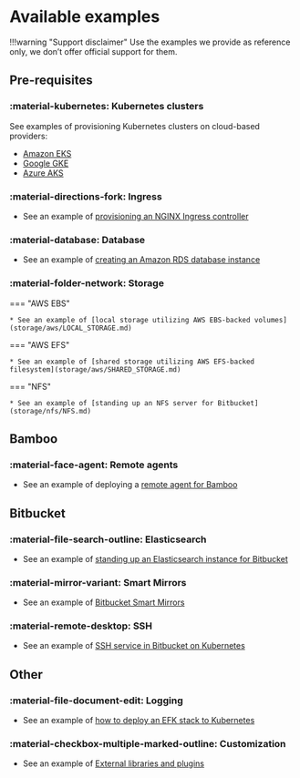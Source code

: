 # Available examples 

!!!warning "Support disclaimer"
    Use the examples we provide as reference only, we don’t offer official support for them. 

## Pre-requisites

### :material-kubernetes: Kubernetes clusters 
See examples of provisioning Kubernetes clusters on cloud-based providers:
   
  * [Amazon EKS](cluster/EKS_SETUP.md) 
  * [Google GKE](cluster/GKE_SETUP.md)
  * [Azure AKS](cluster/AKS_SETUP.md)

### :material-directions-fork: Ingress
* See an example of [provisioning an NGINX Ingress controller](ingress/INGRESS_NGINX.md)

### :material-database: Database
* See an example of [creating an Amazon RDS database instance](database/AMAZON_RDS.md)

### :material-folder-network: Storage
=== "AWS EBS"

    * See an example of [local storage utilizing AWS EBS-backed volumes](storage/aws/LOCAL_STORAGE.md)

=== "AWS EFS"

    * See an example of [shared storage utilizing AWS EFS-backed filesystem](storage/aws/SHARED_STORAGE.md)

=== "NFS"

    * See an example of [standing up an NFS server for Bitbucket](storage/nfs/NFS.md)

## Bamboo

### :material-face-agent: Remote agents
* See an example of deploying a [remote agent for Bamboo](bamboo/REMOTE_AGENTS.md)

## Bitbucket

### :material-file-search-outline: Elasticsearch
* See an example of [standing up an Elasticsearch instance for Bitbucket](bitbucket/BITBUCKET_ELASTICSEARCH.md)

### :material-mirror-variant: Smart Mirrors
* See an example of [Bitbucket Smart Mirrors](bitbucket/BITBUCKET_MIRRORS.md)

### :material-remote-desktop: SSH
* See an example of [SSH service in Bitbucket on Kubernetes](bitbucket/BITBUCKET_SSH.md)

## Other

### :material-file-document-edit: Logging
* See an example of [how to deploy an EFK stack to Kubernetes](logging/efk/EFK.md)

### :material-checkbox-multiple-marked-outline: Customization
* See an example of [External libraries and plugins](external_libraries/EXTERNAL_LIBS.md)
